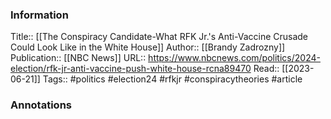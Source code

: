 
### Information
Title:: [[The Conspiracy Candidate-What RFK Jr.'s Anti-Vaccine Crusade Could Look Like in the White House]]
Author:: [[Brandy Zadrozny]]
Publication:: [[NBC News]]
URL:: https://www.nbcnews.com/politics/2024-election/rfk-jr-anti-vaccine-push-white-house-rcna89470
Read:: [[2023-06-21]]
Tags:: #politics #election24 #rfkjr #conspiracytheories
#article

### Annotations
